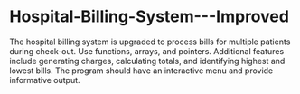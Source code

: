 # Hospital-Billing-System---Improved
 The hospital billing system is upgraded to process bills for multiple patients during check-out. Use functions, arrays, and pointers. Additional features include generating charges, calculating totals, and identifying highest and lowest bills. The program should have an interactive menu and provide informative output.
